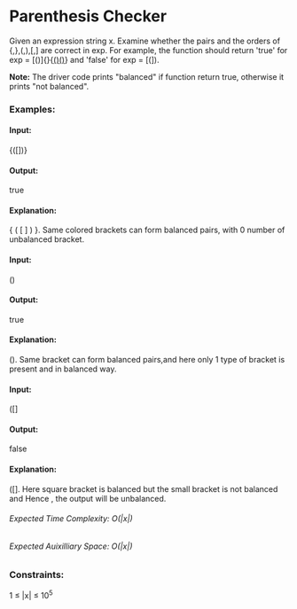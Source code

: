# Parenthesis Checker
Given an expression string x. Examine whether the pairs and the orders of {,},(,),[,] are correct in exp.
For example, the function should return 'true' for exp = [()]{}{[()()]()} and 'false' for exp = [(]).

**Note:** The driver code prints "balanced" if function return true, otherwise it prints "not balanced".

### Examples:
#### Input:
{([])}
#### Output:
true
#### Explanation: 
{ ( [ ] ) }. Same colored brackets can form balanced pairs, with 0 number of unbalanced bracket.

#### Input:
()
#### Output:
true
#### Explanation: 
(). Same bracket can form balanced pairs,and here only 1 type of bracket is present and in balanced way.

#### Input: 
([]
#### Output: 
false
#### Explanation: 
([]. Here square bracket is balanced but the small bracket is not balanced and Hence , the output will be unbalanced.

###### Expected Time Complexity: O(|x|)
###### Expected Auixilliary Space: O(|x|)

### Constraints:
1 ≤ |x| ≤ $`10^5`$

